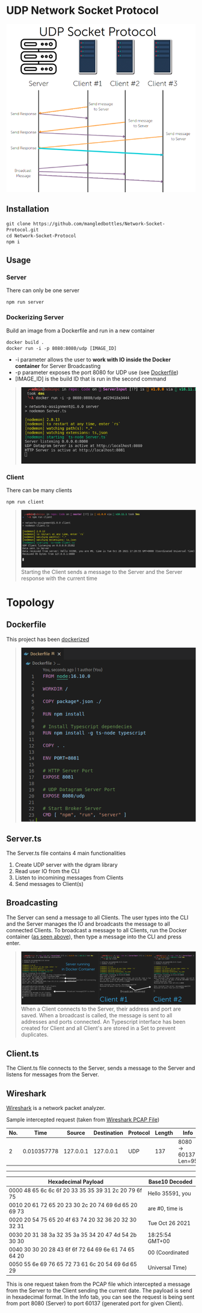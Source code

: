 # UDP Network Socket Protocol

![UDP Diagram](./Misc/Diagram.png)

## Installation
```
git clone https://github.com/mangledbottles/Network-Socket-Protocol.git
cd Network-Socket-Protocol
npm i
```
## Usage

### Server
There can only be one server
```
npm run server
```

### Dockerizing Server
Build an image from a Dockerfile and run in a new container
```docker
docker build .
docker run -i -p 8080:8080/udp [IMAGE_ID]
```
- -i parameter allows the user to **work with IO inside the Docker container** for Server Broadcasting
- -p parameter exposes the port 8080 for UDP use (see [Dockerfile](./Dockerfile))
- [IMAGE_ID] is the build ID that is run in the second command

> 
> ![StartServer](./Misc/StartServer.png)

### Client
There can be many clients
```
npm run client
```
> ![StartClient](./Misc/StartClient.png)
> Starting the Client sends a message to the Server and the Server response with the current time

# Topology
## Dockerfile
This project has been [dockerized](./Dockerfile)
> ![Dockerfile](./Misc/Dockerfile.png)

## Server.ts
The Server.ts file contains 4 main functionalities
1. Create UDP server with the dgram library
2. Read user IO from the CLI
3. Listen to incomining messages from Clients
4. Send messages to Client(s)

## Broadcasting
The Server can send a message to all Clients. The user types into the CLI and the Server manages the IO and broadcasts the message to all connected Clients. To broadcast a message to all Clients, run the Docker container ([as seen above](#dockerizing-server)), then type a message into the CLI and press enter.
> ![ServerBroadcastToClients](./Misc/ServerBroadcastToClients.png)
> When a Client connects to the Server, their address and port are saved. When a broadcast is called, the message is sent to all addresses and ports connected. An Typescript interface has been created for Client and all Client's are stored in a Set to prevent duplicates.

## Client.ts
The Client.ts file connects to the Server, sends a message to the Server and listens for messages from the Server.

## Wireshark
[Wireshark](https://www.wireshark.org/) is a network packet analyzer.

Sample intercepted request (taken from [Wireshark PCAP File](./Misc/2ClientsConnectToServerAndServerBroadcast.pcapng))


| No. | Time | Source | Destination | Protocol | Length | Info |
| --- | ---- | ------ | ----------- | -------- | ------ | ---- |
| 2 | 0.010357778 | 127.0.0.1 | 127.0.0.1 | UDP | 137  | 8080 → 60137 Len=95 |

---
| Hexadecimal Payload | Base10 Decoded |
|-|-|
| 0000  48 65 6c 6c 6f 20 33 35 35 39 31 2c 20 79 6f 75  |  Hello 35591, you |
| 0010 20 61 72 65 20 23 30 2c 20 74 69 6d 65 20 69 73   | are #0, time is |
| 0020  20 54 75 65 20 4f 63 74 20 32 36 20 32 30 32 31  |  Tue Oct 26 2021 |
| 0030  20 31 38 3a 32 35 3a 35 34 20 47 4d 54 2b 30 30  |  18:25:54 GMT+00 |
| 0040  30 30 20 28 43 6f 6f 72 64 69 6e 61 74 65 64 20  | 00 (Coordinated |
| 0050  55 6e 69 76 65 72 73 61 6c 20 54 69 6d 65 29     | Universal Time) |

This is one request taken from the PCAP file which intercepted a message from the Server to the Client sending the current date. The payload is send in hexadecimal format. In the Info tab, you can see the request is being sent from port 8080 (Server) to port 60137 (generated port for given Client).